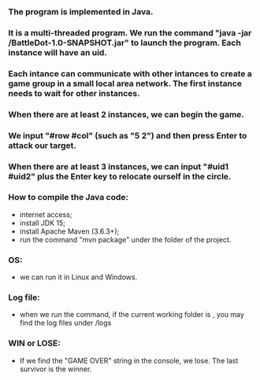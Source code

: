 ### The program is implemented in Java.

### It is a multi-threaded program. We run the command "java -jar <path>/BattleDot-1.0-SNAPSHOT.jar" to launch the program. Each instance will have an uid.

### Each intance can communicate with other intances to create a game group in a small local area network. The first instance needs to wait for other instances.

### When there are at least 2 instances, we can begin the game.

### We input "#row #col" (such as "5 2") and then press Enter to attack our target.

### When there are at least 3 instances, we can input "#uid1 #uid2" plus the Enter key to relocate ourself in the circle.


### How to compile the Java code:
* internet access;
* install JDK 15;
* install Apache Maven (3.6.3+);
* run the command "mvn package" under the folder of the project.


### OS:
* we can run it in Linux and Windows.


### Log file:
* when we run the command, if the current working folder is <current working folder>, you may find the log files under <current working folder>/logs


### WIN or LOSE:
* If we find the "GAME OVER" string in the console, we lose. The last survivor is the winner.
